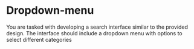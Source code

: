 # Dropdown-menu
You are tasked with developing a search interface similar to the provided design. The interface should include a dropdown menu with options to select different categories
